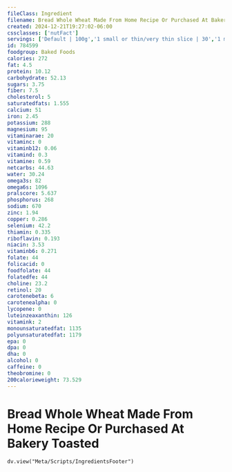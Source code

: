 ```yaml
---
fileClass: Ingredient
filename: Bread Whole Wheat Made From Home Recipe Or Purchased At Bakery Toasted
created: 2024-12-21T19:27:02-06:00
cssclasses: ['nutFact']
servings: ['Default | 100g','1 small or thin/very thin slice | 30','1 medium or regular slice | 40','1 large or thick slice | 50','1 slice, crust not eaten | 18','1 cubic inch | 4']
id: 784599
foodgroup: Baked Foods
calories: 272
fat: 4.5
protein: 10.12
carbohydrate: 52.13
sugars: 3.75
fiber: 7.5
cholesterol: 5
saturatedfats: 1.555
calcium: 51
iron: 2.45
potassium: 288
magnesium: 95
vitaminarae: 20
vitaminc: 0
vitaminb12: 0.06
vitamind: 0.3
vitamine: 0.59
netcarbs: 44.63
water: 30.24
omega3s: 82
omega6s: 1096
pralscore: 5.637
phosphorus: 268
sodium: 670
zinc: 1.94
copper: 0.286
selenium: 42.2
thiamin: 0.335
riboflavin: 0.193
niacin: 3.53
vitaminb6: 0.271
folate: 44
folicacid: 0
foodfolate: 44
folatedfe: 44
choline: 23.2
retinol: 20
carotenebeta: 6
carotenealpha: 0
lycopene: 0
luteinzeaxanthin: 126
vitamink: 2
monounsaturatedfat: 1135
polyunsaturatedfat: 1179
epa: 0
dpa: 0
dha: 0
alcohol: 0
caffeine: 0
theobromine: 0
200calorieweight: 73.529
---
```


# Bread Whole Wheat Made From Home Recipe Or Purchased At Bakery Toasted

```dataviewjs
dv.view("Meta/Scripts/IngredientsFooter")
```